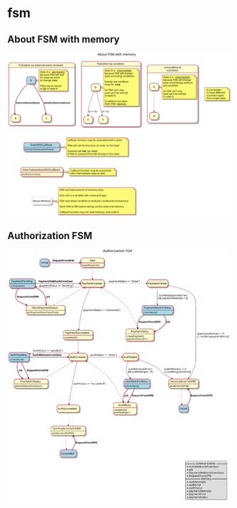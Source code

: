 # fsm

## About FSM with memory

![About FSM with memory](about_fsm.svg)

## Authorization FSM 

![Authorization FSM](auth_fsm.svg)
